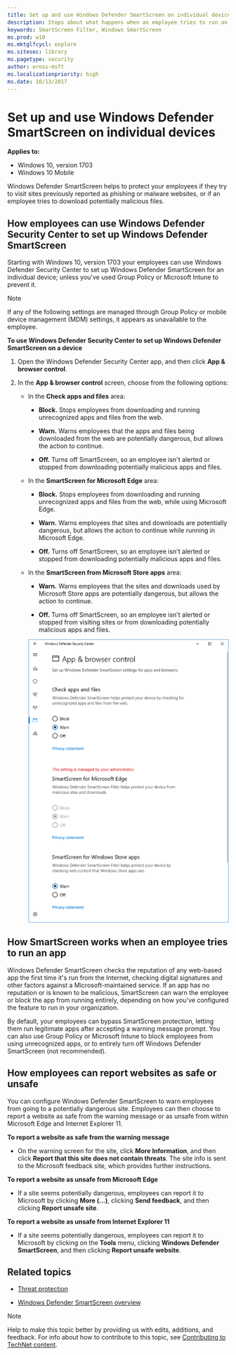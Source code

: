 ```yaml
---
title: Set up and use Windows Defender SmartScreen on individual devices (Windows 10)
description: Steps about what happens when an employee tries to run an app, how employees can report websites as safe or unsafe, and how employees can use the Windows Defender Security Center to set Windows Defender SmartScreen for individual devices.
keywords: SmartScreen Filter, Windows SmartScreen
ms.prod: w10
ms.mktglfcycl: explore
ms.sitesec: library
ms.pagetype: security
author: eross-msft
ms.localizationpriority: high
ms.date: 10/13/2017
---
```


# Set up and use Windows Defender SmartScreen on individual devices

**Applies to:**
- Windows 10, version 1703
- Windows 10 Mobile

Windows Defender SmartScreen helps to protect your employees if they try to visit sites previously reported as phishing or malware websites, or if an employee tries to download potentially malicious files.

## How employees can use Windows Defender Security Center to set up Windows Defender SmartScreen
Starting with Windows 10, version 1703 your employees can use Windows Defender Security Center to set up Windows Defender SmartScreen for an individual device; unless you've used Group Policy or Microsoft Intune to prevent it.

>[!NOTE]
>If any of the following settings are managed through Group Policy or mobile device management (MDM) settings, it appears as unavailable to the employee.

**To use Windows Defender Security Center to set up Windows Defender SmartScreen on a device**
1. Open the Windows Defender Security Center app, and then click **App & browser control**.

2. In the **App & browser control** screen, choose from the following options:

    - In the **Check apps and files** area:
    
        - **Block.** Stops employees from downloading and running unrecognized apps and files from the web.

        - **Warn.** Warns employees that the apps and files being downloaded from the web are potentially dangerous, but allows the action to continue.

        - **Off.** Turns off SmartScreen, so an employee isn't alerted or stopped from downloading potentially malicious apps and files.

    - In the **SmartScreen for Microsoft Edge** area:
    
        - **Block.** Stops employees from downloading and running unrecognized apps and files from the web, while using Microsoft Edge.
        
        - **Warn.** Warns employees that sites and downloads are potentially dangerous, but allows the action to continue while running in Microsoft Edge.
        
        - **Off.** Turns off SmartScreen, so an employee isn't alerted or stopped from downloading potentially malicious apps and files.    

    - In the **SmartScreen from Microsoft Store apps** area:
        
        - **Warn.** Warns employees that the sites and downloads used by Microsoft Store apps are potentially dangerous, but allows the action to continue.
        
        - **Off.** Turns off SmartScreen, so an employee isn't alerted or stopped from visiting sites or from downloading potentially malicious apps and files.

        ![Windows Defender Security Center, SmartScreen controls](images/windows-defender-smartscreen-control.png)

## How SmartScreen works when an employee tries to run an app
Windows Defender SmartScreen checks the reputation of any web-based app the first time it's run from the Internet, checking digital signatures and other factors against a Microsoft-maintained service. If an app has no reputation or is known to be malicious, SmartScreen can warn the employee or block the app from running entirely, depending on how you've configured the feature to run in your organization.

By default, your employees can bypass SmartScreen protection, letting them run legitimate apps after accepting a warning message prompt. You can also use Group Policy or Microsoft Intune to block employees from using unrecognized apps, or to entirely turn off Windows Defender SmartScreen (not recommended).

## How employees can report websites as safe or unsafe
You can configure Windows Defender SmartScreen to warn employees from going to a potentially dangerous site. Employees can then choose to report a website as safe from the warning message or as unsafe from within Microsoft Edge and Internet Explorer 11.

**To report a website as safe from the warning message**
- On the warning screen for the site, click **More Information**, and then click **Report that this site does not contain threats**. The site info is sent to the Microsoft feedback site, which provides further instructions.

**To report a website as unsafe from Microsoft Edge**
- If a site seems potentially dangerous, employees can report it to Microsoft by clicking **More (...)**, clicking **Send feedback**, and then clicking **Report unsafe site**.

**To report a website as unsafe from Internet Explorer 11**
- If a site seems potentially dangerous, employees can report it to Microsoft by clicking on the **Tools** menu, clicking **Windows Defender SmartScreen**, and then clicking **Report unsafe website**.

## Related topics
- [Threat protection](../index.md)

- [Windows Defender SmartScreen overview](windows-defender-smartscreen-overview.md)

>[!NOTE]
>Help to make this topic better by providing us with edits, additions, and feedback. For info about how to contribute to this topic, see [Contributing to TechNet content](https://github.com/Microsoft/windows-itpro-docs/blob/master/CONTRIBUTING.md).